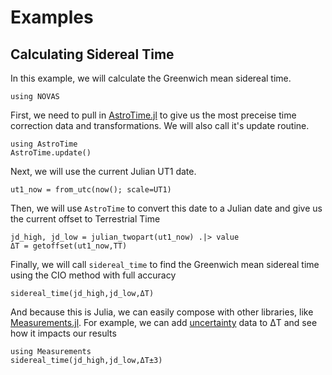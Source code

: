 # Examples

## Calculating Sidereal Time
In this example, we will calculate the Greenwich mean sidereal time.

```@setup sidereal
using NOVAS
```
First, we need to pull in [AstroTime.jl](https://github.com/JuliaAstro/AstroTime.jl) to give us the most preceise time correction data and transformations.
We will also call it's update routine.
```@example sidereal
using AstroTime
AstroTime.update()
```
Next, we will use the current Julian UT1 date.
```@example sidereal
ut1_now = from_utc(now(); scale=UT1)
```
Then, we will use `AstroTime` to convert this date to a Julian date and give us the current offset to Terrestrial Time
```@example sidereal
jd_high, jd_low = julian_twopart(ut1_now) .|> value
ΔT = getoffset(ut1_now,TT)
```
Finally, we will call `sidereal_time` to find the Greenwich mean sidereal time using the CIO method with full accuracy
```@example sidereal
sidereal_time(jd_high,jd_low,ΔT)
```
And because this is Julia, we can easily compose with other libraries, like [Measurements.jl](https://github.com/JuliaPhysics/Measurements.jl).
For example, we can add [uncertainty](https://eclipse.gsfc.nasa.gov/SEcat5/uncertainty.html) data to ΔT and see how it impacts our results
```@example sidereal
using Measurements
sidereal_time(jd_high,jd_low,ΔT±3)
```